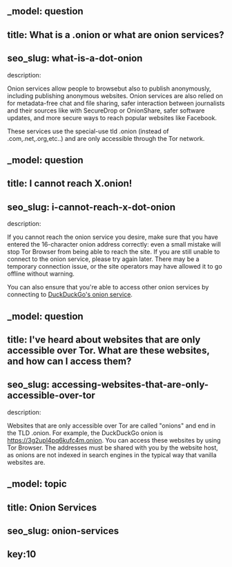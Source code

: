 _model: question
---
title: What is a .onion or what are onion services?
---
seo_slug: what-is-a-dot-onion
---
description:
<p class="mb-3">
Onion services allow people to browsebut also to publish anonymously, including publishing anonymous websites. Onion services are also relied on for metadata-free chat and file sharing, safer interaction between journalists and their sources like with SecureDrop or OnionShare, safer software updates, and more secure ways to reach popular websites like Facebook.</p>
<p class="mb-3">
These services use the special-use tld .onion (instead of .com,.net,.org,etc..) and are only accessible through the Tor network.</p>

_model: question
---
title: I cannot reach X.onion!
---
seo_slug: i-cannot-reach-x-dot-onion
---
description:
<p class="mb-3">If you cannot reach the onion service you desire, make sure that you have entered the 16-character onion address correctly: even a small mistake will stop Tor Browser from being able to reach the site. If you are still unable to connect to the onion service, please try again later. There may be a temporary connection issue, or the site operators may have allowed it to go offline without warning.</p><p class="mb-3">You can also ensure that you're able to access other onion services by connecting to <a href="http://3g2upl4pq6kufc4m.onion">DuckDuckGo's ​onion service</a>.</p>

_model: question
---
title: I've heard about websites that are only accessible over Tor. What are these websites, and how can I access them?
---
seo_slug: accessing-websites-that-are-only-accessible-over-tor
---
description:
<p class="mb-3">Websites that are only accessible over Tor are called "onions" and end in the TLD .onion. For example, the DuckDuckGo onion is ​<a href="http://3g2upl4pq6kufc4m.onion">https://3g2upl4pq6kufc4m.onion</a>. You can access these websites by using Tor Browser. The addresses must be shared with you by the website host, as onions are not indexed in search engines in the typical way that vanilla websites are.</p>

_model: topic
---
title: Onion Services
---
seo_slug: onion-services
---
key:10
---
